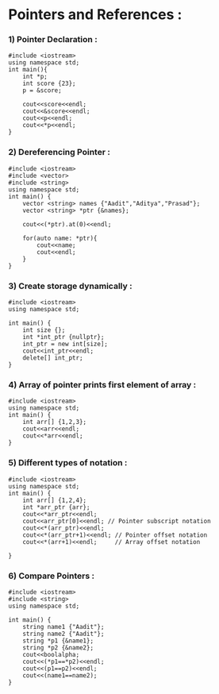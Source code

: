 # **Pointers and References** :

### **1) Pointer Declaration** :
```
#include <iostream>
using namespace std;
int main(){
    int *p;
    int score {23};
    p = &score;
    
    cout<<score<<endl;
    cout<<&score<<endl;
    cout<<p<<endl;
    cout<<*p<<endl;
}
  ```
  ### **2) Dereferencing Pointer** :
```  
#include <iostream>
#include <vector>
#include <string>
using namespace std;
int main() {
    vector <string> names {"Aadit","Aditya","Prasad"};
    vector <string> *ptr {&names};
    
    cout<<(*ptr).at(0)<<endl;
    
    for(auto name: *ptr){
        cout<<name;
        cout<<endl;
    }
}
```
### **3) Create storage dynamically** :
```
#include <iostream>
using namespace std;

int main() {
    int size {};
    int *int_ptr {nullptr};
    int_ptr = new int[size];
    cout<<int_ptr<<endl;
    delete[] int_ptr;
}
```
### **4) Array of pointer prints first element of array** :
```
#include <iostream>
using namespace std;
int main() {
    int arr[] {1,2,3};
    cout<<arr<<endl;
    cout<<*arr<<endl;
}
```
### **5) Different types of notation** :
```
#include <iostream>
using namespace std;
int main() {
    int arr[] {1,2,4};
    int *arr_ptr {arr};
    cout<<*arr_ptr<<endl; 
    cout<<arr_ptr[0]<<endl; // Pointer subscript notation
    cout<<*(arr_ptr)<<endl;
    cout<<*(arr_ptr+1)<<endl; // Pointer offset notation
    cout<<*(arr+1)<<endl;     // Array offset notation
    
}
```
### **6) Compare Pointers** :
```
#include <iostream>
#include <string>
using namespace std;

int main() {
    string name1 {"Aadit"};
    string name2 {"Aadit"};
    string *p1 {&name1};
    string *p2 {&name2};
    cout<<boolalpha;
    cout<<(*p1==*p2)<<endl;
    cout<<(p1==p2)<<endl;
    cout<<(name1==name2);    
}
```
